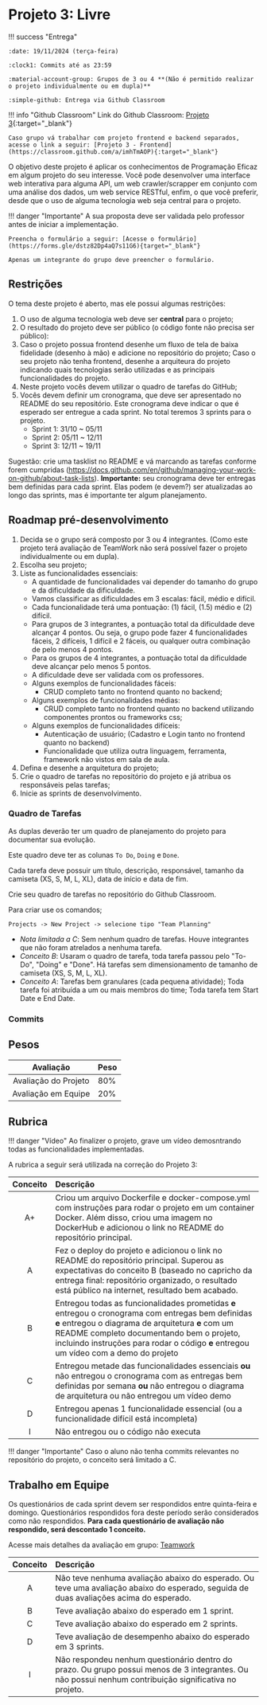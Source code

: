 # Projeto 3: Livre


!!! success "Entrega"

    :date: 19/11/2024 (terça-feira)
    
    :clock1: Commits até as 23:59

    :material-account-group: Grupos de 3 ou 4 **(Não é permitido realizar o projeto individualmente ou em dupla)**

    :simple-github: Entrega via Github Classroom


!!! info "Github Classroom"
    Link do Github Classroom: [Projeto 3](https://classroom.github.com/a/jLW-plfN){:target="_blank"}

    Caso grupo vá trabalhar com projeto frontend e backend separados, acesse o link a seguir: [Projeto 3 - Frontend](https://classroom.github.com/a/imhTmAOP){:target="_blank"}
    

O objetivo deste projeto é aplicar os conhecimentos de Programação Eficaz em algum projeto do seu interesse. Você pode desenvolver uma interface web interativa para alguma API, um web crawler/scrapper em conjunto com uma análise dos dados, um web service RESTful, enfim, o que você preferir, desde que o uso de alguma tecnologia web seja central para o projeto.

!!! danger "Importante"
    A sua proposta deve ser validada pelo professor antes de iniciar a implementação.

    Preencha o formulário a seguir: [Acesse o formulário](https://forms.gle/dstz82Dp4aQ7s11G6){target="_blank"}

    Apenas um integrante do grupo deve preencher o formulário.


## Restrições

O tema deste projeto é aberto, mas ele possui algumas restrições:

1. O uso de alguma tecnologia web deve ser **central** para o projeto;
2. O resultado do projeto deve ser público (o código fonte não precisa ser público):
3. Caso o projeto possua frontend desenhe um fluxo de tela de baixa fidelidade (desenho à mão) e adicione no repositório do projeto; Caso o seu projeto não tenha frontend, desenhe a arquiteura do projeto indicando quais tecnologias serão utilizadas e as principais funcionalidades do projeto.
4. Neste projeto vocês devem utilizar o quadro de tarefas do GitHub;
5. Vocês devem definir um cronograma, que deve ser apresentado no README do seu repositório. Este cronograma deve indicar o que é esperado ser entregue a cada sprint. No total teremos 3 sprints para o projeto.
    - Sprint 1: 31/10 ~ 05/11
    - Sprint 2: 05/11  ~ 12/11
    - Sprint 3: 12/11 ~ 19/11

Sugestão: crie uma tasklist no README e vá marcando as tarefas conforme forem cumpridas (https://docs.github.com/en/github/managing-your-work-on-github/about-task-lists). **Importante:** seu cronograma deve ter entregas bem definidas para cada sprint. Elas podem (e devem?) ser atualizadas ao longo das sprints, mas é importante ter algum planejamento.


## Roadmap pré-desenvolvimento

1. Decida se o grupo será composto por 3 ou 4 integrantes. (Como este projeto terá avaliação de TeamWork não será possível fazer o projeto individualmente ou em dupla).
2. Escolha seu projeto;
3. Liste as funcionalidades essenciais:
    - A quantidade de funcionalidades vai depender do tamanho do grupo e da dificuldade da dificuldade.
    - Vamos classificar as dificuldades em 3 escalas: fácil, médio e difícil.
    - Cada funcionalidade terá uma pontuação: (1) fácil, (1.5) médio e (2) difícil.
    - Para grupos de 3 integrantes, a pontuação total da dificuldade deve alcançar 4 pontos. Ou seja, o grupo pode fazer 4 funcionalidades fáceis, 2 difíceis, 1 difícil e 2 fáceis, ou qualquer outra combinação de pelo menos 4 pontos.
    - Para os grupos de 4 integrantes, a pontuação total da dificuldade deve alcançar pelo menos 5 pontos.
    - A dificuldade deve ser validada com os professores.
    - Alguns exemplos de funcionalidades fáceis:
        - CRUD completo tanto no frontend quanto no backend;
    - Alguns exemplos de funcionalidades médias:
        - CRUD completo tanto no frontend quanto no backend utilizando componentes prontos ou frameworks css;
    - Alguns exemplos de funcionalidades difíceis:
        - Autenticação de usuário; (Cadastro e Login tanto no frontend quanto no backend)
        - Funcionalidade que utiliza outra linguagem, ferramenta, framework não vistos em sala de aula.
4. Defina e desenhe a arquitetura do projeto;
5. Crie o quadro de tarefas no repositório do projeto e já atribua os responsáveis pelas tarefas;
5. Inicie as sprints de desenvolvimento.



### Quadro de Tarefas

As duplas deverão ter um quadro de planejamento do projeto para documentar sua evolução.

Este quadro deve ter as colunas `To Do`, `Doing` e `Done`.

Cada tarefa deve possuir um título, descrição, responsável, tamanho da camiseta (XS, S, M, L, XL), data de início e data de fim.

Crie seu quadro de tarefas no repositório do Github Classroom.

Para criar use os comandos;

`Projects -> New Project -> selecione tipo "Team Planning"`

- *Nota limitada a C*: Sem nenhum quadro de tarefas. Houve integrantes que não foram atrelados a nenhuma tarefa.
- *Conceito B*:  Usaram o quadro de tarefa, toda tarefa passou pelo "To-Do", "Doing" e "Done".  Há tarefas sem dimensionamento de tamanho de camiseta (XS, S, M, L, XL).  
- *Conceito A*: Tarefas bem granulares (cada pequena atividade); Toda tarefa foi atribuída a um ou mais membros do time; Toda tarefa tem Start Date e End Date.

### Commits



## Pesos

| Avaliação | Peso |
| :------: | :-------- |
|    Avaliação do Projeto    | 80% |
|    Avaliação em Equipe    | 20%|

## Rubrica

!!! danger "Vídeo"
    Ao finalizer o projeto, grave um vídeo demosntrando todas as funcionalidades implementadas.

A rubrica a seguir será utilizada na correção do Projeto 3:

| Conceito | Descrição |
| :------: | :-------- |
|    A+    | Criou um arquivo Dockerfile e docker-compose.yml com instruções para rodar o projeto em um container Docker. Além disso, criou uma imagem no DockerHub e adicionou o link no README do repositório principal. |
|    A    | Fez o deploy do projeto e adicionou o link no README do repositório principal. Superou as expectativas do conceito B (baseado no capricho da entrega final: repositório organizado, o resultado está público na internet, resultado bem acabado. |
|    B     | Entregou todas as funcionalidades prometidas **e** entregou o cronograma com entregas bem definidas **e** entregou o diagrama de arquitetura **e** com um README completo documentando bem o projeto, incluindo instruções para rodar o código **e** entregou um vídeo com a demo do projeto |
|    C     | Entregou metade das funcionalidades essenciais **ou** não entregou o cronograma com as entregas bem definidas por semana **ou** não entregou o diagrama de arquitetura ou não entregou um vídeo demo|
|    D     | Entregou apenas 1 funcionalidade essencial (ou a funcionalidade difícil está incompleta) |
|    I     | Não entregou ou o código não executa |


!!! danger "Importante"
    Caso o aluno não tenha commits relevantes no repositório do projeto, o conceito será limitado a C.

## Trabalho em Equipe

Os questionários de cada sprint devem ser respondidos entre quinta-feira e domingo. Questionários respondidos fora deste período serão considerados como não respondidos. **Para cada questionário de avaliação não respondido, será descontado 1 conceito.**

Acesse mais detalhes da avaliação em grupo: [Teamwork](teamwork.md)

| Conceito | Descrição |
| :------: | :-------- |
|    A    | Não teve nenhuma avaliação abaixo do esperado. Ou teve uma avaliação abaixo do esperado, seguida de duas avaliações acima do esperado. |
|    B     | Teve avaliação abaixo do esperado em 1 sprint. |
|    C     | Teve avaliação abaixo do esperado em 2 sprints. |
|    D     | Teve avaliação de desempenho abaixo do esperado em 3 sprints. |
|    I     | Não respondeu nenhum questionário dentro do prazo. Ou grupo possui menos de 3 integrantes. Ou não possui nenhum contribuição significativa no projeto.|

